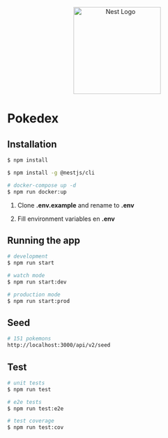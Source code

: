 <p align="center">
  <a href="http://nestjs.com/" target="blank"><img src="https://nestjs.com/img/logo-small.svg" width="200" alt="Nest Logo" /></a>
</p>

[circleci-image]: https://img.shields.io/circleci/build/github/nestjs/nest/master?token=abc123def456
[circleci-url]: https://circleci.com/gh/nestjs/nest

# Pokedex

## Installation

```bash
$ npm install

$ npm install -g @nestjs/cli

# docker-compose up -d
$ npm run docker:up
```

1. Clone **.env.example** and rename to **.env**

2. Fill environment variables en **.env**

## Running the app

```bash
# development
$ npm run start

# watch mode
$ npm run start:dev

# production mode
$ npm run start:prod
```

## Seed

```bash
# 151 pokemons
http://localhost:3000/api/v2/seed
```

## Test

```bash
# unit tests
$ npm run test

# e2e tests
$ npm run test:e2e

# test coverage
$ npm run test:cov
```
